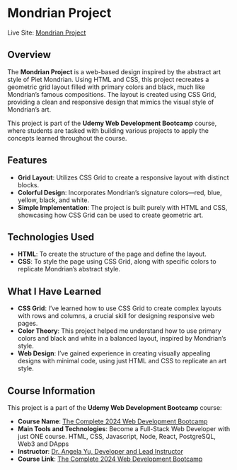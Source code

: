# Mondrian Project
Live Site: [Mondrian Project](https://vishwjeet-ujgare.github.io/Mondrian-Project/)
## Overview

The **Mondrian Project** is a web-based design inspired by the abstract art style of Piet Mondrian. Using HTML and CSS, this project recreates a geometric grid layout filled with primary colors and black, much like Mondrian’s famous compositions. The layout is created using CSS Grid, providing a clean and responsive design that mimics the visual style of Mondrian’s art.

This project is part of the **Udemy Web Development Bootcamp** course, where students are tasked with building various projects to apply the concepts learned throughout the course.

## Features

- **Grid Layout**: Utilizes CSS Grid to create a responsive layout with distinct blocks.
- **Colorful Design**: Incorporates Mondrian’s signature colors—red, blue, yellow, black, and white.
- **Simple Implementation**: The project is built purely with HTML and CSS, showcasing how CSS Grid can be used to create geometric art.

## Technologies Used

- **HTML**: To create the structure of the page and define the layout.
- **CSS**: To style the page using CSS Grid, along with specific colors to replicate Mondrian’s abstract style.

## What I Have Learned

- **CSS Grid**: I’ve learned how to use CSS Grid to create complex layouts with rows and columns, a crucial skill for designing responsive web pages.
- **Color Theory**: This project helped me understand how to use primary colors and black and white in a balanced layout, inspired by Mondrian’s style.
- **Web Design**: I’ve gained experience in creating visually appealing designs with minimal code, using just HTML and CSS to replicate an art style.

## Course Information

This project is a part of the **Udemy Web Development Bootcamp** course:

- **Course Name**: [The Complete 2024 Web Development Bootcamp](https://www.udemy.com/course/the-complete-web-development-bootcamp/?couponCode=NVDIN35)
- **Main Tools and Technologies**: Become a Full-Stack Web Developer with just ONE course. HTML, CSS, Javascript, Node, React, PostgreSQL, Web3 and DApps
- **Instructor**: [Dr. Angela Yu, Developer and Lead Instructor](https://www.udemy.com/user/4b4368a3-b5c8-4529-aa65-2056ec31f37e/)
- **Course Link**: [The Complete 2024 Web Development Bootcamp](https://www.udemy.com/course/the-complete-web-development-bootcamp/?couponCode=NVDIN35)

